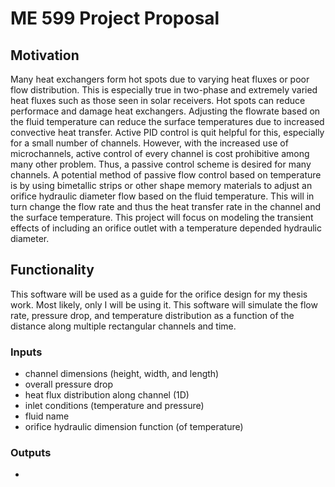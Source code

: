 # ME 599 Project Proposal
## Motivation
Many heat exchangers form hot spots due to varying heat fluxes or poor flow distribution. This is especially true in two-phase and extremely varied heat fluxes such as those seen in solar receivers. Hot spots can reduce performace and damage heat exchangers. Adjusting the flowrate based on the fluid temperature can reduce the surface temperatures due to increased convective heat transfer. Active PID control is quit helpful for this, especially for a small number of channels. However, with the increased use of microchannels, active control of every channel is cost prohibitive among many other problem. Thus, a passive control scheme is desired for many channels. A potential method of passive flow control based on temperature is by using bimetallic strips or other shape memory materials to adjust an orifice hydraulic diameter flow based on the fluid temperature. This will in turn change the flow rate and thus the heat transfer rate in the channel and the surface temperature. This project will focus on modeling the transient effects of including an orifice outlet with a temperature depended hydraulic diameter.

## Functionality
This software will be used as a guide for the orifice design for my thesis work. Most likely, only I will be using it. This software will simulate the flow rate, pressure drop, and temperature distribution as a function of the distance along multiple rectangular channels and time.

### Inputs
  * channel dimensions (height, width, and length)
  * overall pressure drop
  * heat flux distribution along channel (1D)
  * inlet conditions (temperature and pressure)
  * fluid name
  * orifice hydraulic dimension function (of temperature)

### Outputs
  * 
